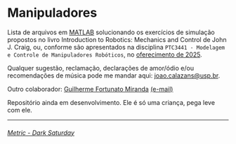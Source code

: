 # Manipuladores
Lista de arquivos em [MATLAB](https://www.mathworks.com/products/matlab.html) solucionando os exercícios de simulação propostos no livro Introduction to Robotics: Mechanics and Control de John J. Craig, ou, conforme são apresentados na disciplina `PTC3441 - Modelagem e Controle de Manipuladores Robóticos`, no [oferecimento de 2025](https://edisciplinas.usp.br/course/view.php?id=129026).

Qualquer sugestão, reclamação, declarações de amor/ódio e/ou recomendações de música pode me mandar aqui: [joao.calazans@usp.br](mailto:joao.calazans@usp.br).

Outro colaborador: [Guilherme Fortunato Miranda](https://github.com/Guiex2) [(e-mail)](mailto:ebfmiranda@usp.br)

Repositório ainda em desenvolvimento. Ele é só uma criança, pega leve com ele.

*******

###### [Metric - Dark Saturday](https://www.youtube.com/watch?v=lVn2UM8-sKI)
